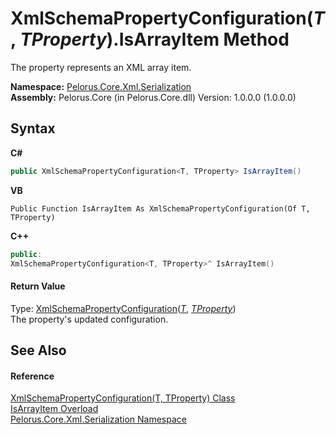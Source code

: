 # XmlSchemaPropertyConfiguration(*T*, *TProperty*).IsArrayItem Method 
 

The property represents an XML array item.

**Namespace:**&nbsp;<a href="9052B9D6">Pelorus.Core.Xml.Serialization</a><br />**Assembly:**&nbsp;Pelorus.Core (in Pelorus.Core.dll) Version: 1.0.0.0 (1.0.0.0)

## Syntax

**C#**<br />
``` C#
public XmlSchemaPropertyConfiguration<T, TProperty> IsArrayItem()
```

**VB**<br />
``` VB
Public Function IsArrayItem As XmlSchemaPropertyConfiguration(Of T, TProperty)
```

**C++**<br />
``` C++
public:
XmlSchemaPropertyConfiguration<T, TProperty>^ IsArrayItem()
```


#### Return Value
Type: <a href="22622739">XmlSchemaPropertyConfiguration</a>(<a href="22622739">*T*</a>, <a href="22622739">*TProperty*</a>)<br />The property's updated configuration.

## See Also


#### Reference
<a href="22622739">XmlSchemaPropertyConfiguration(T, TProperty) Class</a><br /><a href="A9FC2FB0">IsArrayItem Overload</a><br /><a href="9052B9D6">Pelorus.Core.Xml.Serialization Namespace</a><br />